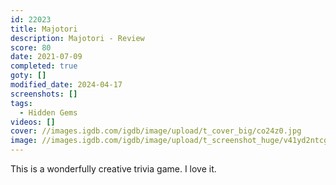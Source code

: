 ```yaml
---
id: 22023
title: Majotori
description: Majotori - Review
score: 80
date: 2021-07-09
completed: true
goty: []
modified_date: 2024-04-17
screenshots: []
tags:
  - Hidden Gems
videos: []
cover: //images.igdb.com/igdb/image/upload/t_cover_big/co24z0.jpg
image: //images.igdb.com/igdb/image/upload/t_screenshot_huge/v41yd2ntcgqx3w783y8q.jpg
---
```

This is a wonderfully creative trivia game. I love it.